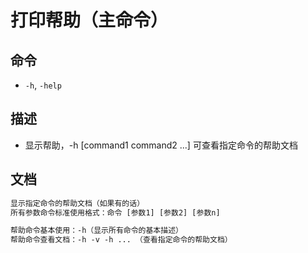 # 打印帮助（主命令）

## 命令
- `-h`, `-help`

## 描述
- 显示帮助，-h [command1 command2 ...] 可查看指定命令的帮助文档

## 文档
```txt
显示指定命令的帮助文档（如果有的话）
所有参数命令标准使用格式：命令 [参数1] [参数2] [参数n]

帮助命令基本使用：-h（显示所有命令的基本描述）
帮助命令查看文档：-h -v -h ... （查看指定命令的帮助文档）
```